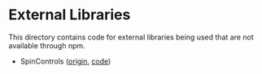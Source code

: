 # External Libraries

This directory contains code for external libraries being used that are not available through npm.

- SpinControls ([origin](https://github.com/PaulHax/spin-controls/), [code](./spin-controls.js))
